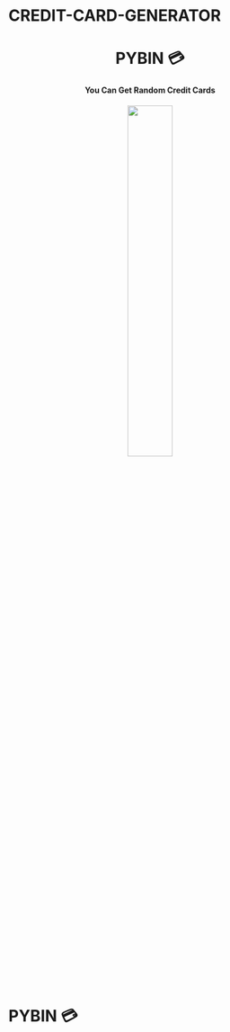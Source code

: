 # CREDIT-CARD-GENERATOR
 

<h1 align="center"> PYBIN 💳 </h1>

<h4 align="center"> You Can Get Random Credit Cards </h4>


<p style="text-align:center;" align="center">
   <img align="center" src="https://github.com/sachinsenall/picx-images-hosting/raw/master/20230518/city-visa-platinum-card.76ctt185ibc0.jpg" height="40%" width="40%" />
</p>


# PYBIN 💳

